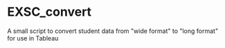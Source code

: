 # EXSC_convert
A small script to convert student data from "wide format" to "long format" for use in Tableau
